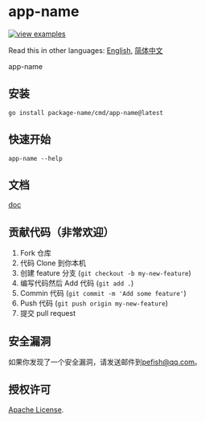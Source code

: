 # app-name

[![view examples](https://img.shields.io/badge/learn%20by-examples-0C8EC5.svg?style=for-the-badge&logo=go)](https://package-name)

Read this in other languages: [English](README.md), [简体中文](README_zh-cn.md)

app-name

## 安装

```shell
go install package-name/cmd/app-name@latest
```

## 快速开始

```shell
app-name --help
```

## 文档

[doc](https://godoc.org/package-name)

## 贡献代码（非常欢迎）

1. Fork 仓库
2. 代码 Clone 到你本机
3. 创建 feature 分支 (`git checkout -b my-new-feature`)
4. 编写代码然后 Add 代码 (`git add .`)
5. Commin 代码 (`git commit -m 'Add some feature'`)
6. Push 代码 (`git push origin my-new-feature`)
7. 提交 pull request

## 安全漏洞

如果你发现了一个安全漏洞，请发送邮件到[pefish@qq.com](mailto:pefish@qq.com)。

## 授权许可

[Apache License](LICENSE).
